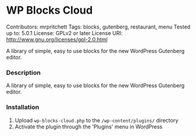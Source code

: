 # WP Blocks Cloud
Contributors: mrpritchett
Tags: blocks, gutenberg, restaurant, menu
Tested up to: 5.0.1
License: GPLv2 or later
License URI: http://www.gnu.org/licenses/gpl-2.0.html

A library of simple, easy to use blocks for the new WordPress Gutenberg editor.

### Description

A library of simple, easy to use blocks for the new WordPress Gutenberg editor.

### Installation

1. Upload `wp-blocks-cloud.php` to the `/wp-content/plugins/` directory
2. Activate the plugin through the 'Plugins' menu in WordPress
